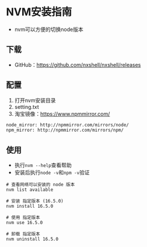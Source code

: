 # NVM安装指南

* nvm可以方便的切换node版本

## 下载

* GitHub：<https://github.com/nxshell/nxshell/releases>

## 配置

1. 打开nvm安装目录
2. setting.txt
3. 淘宝镜像：<https://www.npmmirror.com/>

```txt
node_mirror: http://npmmirror.com/mirrors/node/
npm_mirror: http://npmmirror.com/mirrors/npm/
```

## 使用

* 执行`nvm --help`查看帮助
* 安装后执行`node -v`和`npm -v`验证

```
# 查看网络可以安装的 node 版本
nvm list available

# 安装 指定版本 (16.5.0)
nvm install 16.5.0

# 使用 指定版本
nvm use 16.5.0

# 卸载 指定版本
nvm uninstall 16.5.0
```


